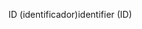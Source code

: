<span data-ttu-id="52281-101">ID (identificador)</span><span class="sxs-lookup"><span data-stu-id="52281-101">identifier (ID)</span></span>